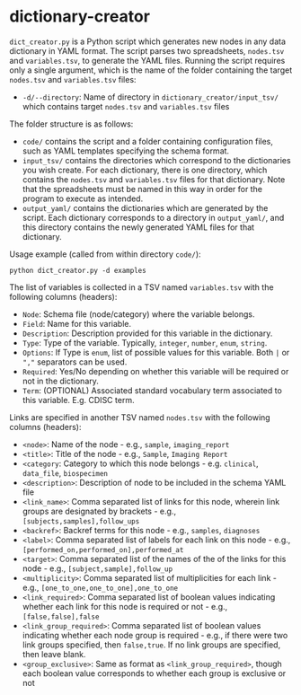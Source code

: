 # dictionary-creator

`dict_creator.py` is a Python script which generates new nodes in any data dictionary in YAML format. The script parses two spreadsheets, `nodes.tsv` and `variables.tsv`, to generate the YAML files. Running the script requires only a single argument, which is the name of the folder containing the target `nodes.tsv` and `variables.tsv` files:

* `-d/--directory`: Name of directory in `dictionary_creator/input_tsv/` which contains target `nodes.tsv` and `variables.tsv` files

The folder structure is as follows:
* `code/` contains the script and a folder containing configuration files, such as YAML templates specifying the schema format.
* `input_tsv/` contains the directories which correspond to the dictionaries you wish create. For each dictionary, there is one directory, which contains the `nodes.tsv` and `variables.tsv` files for that dictionary. Note that the spreadsheets must be named in this way in order for the program to execute as intended.
* `output_yaml/` contains the dictionaries which are generated by the script. Each dictionary corresponds to a directory in `output_yaml/`, and this directory contains the newly generated YAML files for that dictionary.

Usage example (called from within directory `code/`):

```
python dict_creator.py -d examples
```

The list of variables is collected in a TSV named `variables.tsv` with the following columns (headers):

* `Node`: Schema file (node/category) where the variable belongs.
* `Field`: Name for this variable.
* `Description`: Description provided for this variable in the dictionary.
* `Type`: Type of the variable. Typically, `integer`, `number`, `enum`, `string`.
* `Options`: If Type is `enum`, list of possible values for this variable. Both `|` or `","` separators can be used.
* `Required`: Yes/No depending on whether this variable will be required or not in the dictionary.
* `Term`: (OPTIONAL) Associated standard vocabulary term associated to this variable. E.g. CDISC term.

Links are specified in another TSV named `nodes.tsv` with the following columns (headers):

* `<node>`: Name of the node - e.g., `sample`, `imaging_report`
* `<title>`: Title of the node - e.g., `Sample`, `Imaging Report`
* `<category`: Category to which this node belongs - e.g. `clinical`, `data_file`, `biospecimen`
* `<description>`: Description of node to be included in the schema YAML file
* `<link_name>`: Comma separated list of links for this node, wherein link groups are designated by brackets - e.g., `[subjects,samples],follow_ups`
* `<backref>`: Backref terms for this node - e.g., `samples`, `diagnoses`
* `<label>`: Comma separated list of labels for each link on this node - e.g., `[performed_on,performed_on],performed_at`
* `<target>`: Comma separated list of the names of the of the links for this node - e.g., `[subject,sample],follow_up`
* `<multiplicity>`: Comma separated list of multiplicities for each link - e.g., `[one_to_one,one_to_one],one_to_one`
* `<link_required>`: Comma separated list of boolean values indicating whether each link for this node is required or not - e.g., `[false,false],false`
* `<link_group_required>`: Comma separated list of boolean values indicating whether each node group is required - e.g., if there were two link groups specified, then `false,true`. If no link groups are specified, then leave blank.
* `<group_exclusive>`: Same as format as `<link_group_required>`, though each boolean value corresponds to whether each group is exclusive or not
